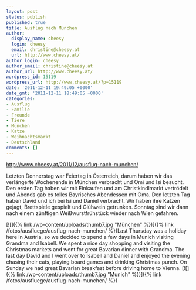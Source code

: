 ```yaml
---
layout: post
status: publish
published: true
title: Ausflug nach München
author:
  display_name: cheesy
  login: cheesy
  email: christine@cheesy.at
  url: http://www.cheesy.at/
author_login: cheesy
author_email: christine@cheesy.at
author_url: http://www.cheesy.at/
wordpress_id: 15119
wordpress_url: http://www.cheesy.at/?p=15119
date: '2011-12-11 19:49:05 +0000'
date_gmt: '2011-12-11 18:49:05 +0000'
categories:
- Ausflug
- Familie
- Freunde
- Tiere
- München
- Katze
- Weihnachtsmarkt
- Deutschland
comments: []
---
```

http://www.cheesy.at/2011/12/ausflug-nach-munchen/
<!--:de-->Letzten Donnerstag war Feiertag in Österreich, darum haben wir das verlängerte Wochenende in München verbracht und Omi und Isi besucht. Den ersten Tag haben wir mit Einkaufen und am Christkindlmarkt vertrödelt und Abends gab es tolles Bayrisches Abendessen mit Oma. Den letzten Tag haben David und ich bei Isi und Daniel verbracht. Wir haben ihre Katzen gejagt, Brettspiele gespielt und Glühwein getrunken. Sonntag sind wir dann nach einem zünftigen Weißwurstfrühstück wieder nach Wien gefahren.
[![]({% link /wp-content/uploads/thumb7.jpg "München" %})]({% link /fotos/ausfluege/ausflug-nach-munchen/ %})<!--:--><!--:en-->Last Thursday was a holiday here in Austria, so we decided to spend a few days in Munich visiting Grandma and Isabell. We spent a nice day shopping and visiting the Christmas markets and went for great Bavarian dinner with Grandma. The last day David and I went over to Isabell and Daniel and enjoyed the evening chasing their cats, playing board games and drinking Christmas punch. On Sunday we had great Bavarian breakfast before driving home to Vienna.
[![]({% link /wp-content/uploads/thumb7.jpg "Munich" %})]({% link /fotos/ausfluege/ausflug-nach-munchen/ %})
<!--:-->
